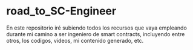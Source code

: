 # road_to_SC-Engineer
En este repositorio iré subiendo todos los recursos que vaya empleando durante mi camino a ser ingeniero de smart contracts, incluyendo entre otros, los codigos, videos,  mi contenido generado, etc.
